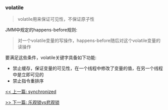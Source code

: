 ### volatile

> volatile用来保证可见性，不保证原子性

JMM中规定的happens-before规则:

> 对一个volatile变量的写操作，happens-before随后对这个volatile变量的读操作

要满足这些条件，volatile关键字具备如下功能:

* 禁止缓存，保证变量的可见性，在一个线程中修改了变量的值，在另一个线程中是立即可见的
* 禁止指令重排序


[<< 上一篇: synchronized](4-多线程与并发/synchronized.md)

[>> 下一篇: 乐观锁vs悲观锁](4-多线程与并发/乐观锁vs悲观锁.md)
